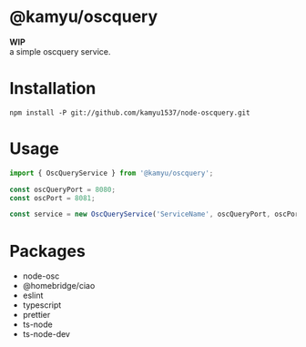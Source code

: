 # @kamyu/oscquery

**WIP**  
a simple oscquery service.

# Installation

```shell
npm install -P git://github.com/kamyu1537/node-oscquery.git
```

# Usage

```ts
import { OscQueryService } from '@kamyu/oscquery';

const oscQueryPort = 8080;
const oscPort = 8081;

const service = new OscQueryService('ServiceName', oscQueryPort, oscPort);
```

# Packages

- node-osc
- @homebridge/ciao
- eslint
- typescript
- prettier
- ts-node
- ts-node-dev
